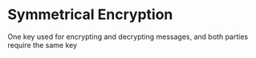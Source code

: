 # Symmetrical Encryption

One key used for encrypting and decrypting messages, and both parties require
the same key

